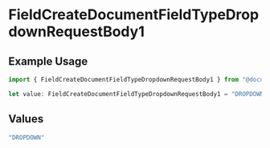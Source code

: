# FieldCreateDocumentFieldTypeDropdownRequestBody1

## Example Usage

```typescript
import { FieldCreateDocumentFieldTypeDropdownRequestBody1 } from "@documenso/sdk-typescript/models/operations";

let value: FieldCreateDocumentFieldTypeDropdownRequestBody1 = "DROPDOWN";
```

## Values

```typescript
"DROPDOWN"
```
